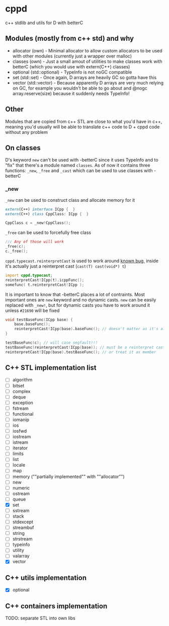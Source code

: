 # cppd
c++ stdlib and utils for D with betterC

## Modules (mostly from c++ std) and why
- allocator (own) - Minimal allocator to allow custom allocators to be used with other modules (currently just a wrapper over malloc)
- classes (own) - Just a small amout of utilities to make classes work with betterC (which you would use with extern(C++) classes)
- optional (std::optional) - TypeInfo is not noGC compatible
- set (std::set) - Once again, D arrays are heavily GC so gotta have this 
- vector (std::vector) - Because apparently D arrays are very much relying on GC, for example you wouldn't be able to go about and @nogc array.reserve(size) because it suddenly needs TypeInfo!

## Other
Modules that are copied from c++ STL are close to what you'd have in c++, meaning you'd usually will be able to translate c++ code to D + cppd code without any problem

## On classes
D's keyword `new` can't be used with -betterC since it uses TypeInfo and to "fix" that there's a module named `classes`. As of now it contains three functions: `_new`, `_free` and `_cast` which can be used to use classes with -betterC

### _new
`_new` can be used to construct class and allocate memory for it
```d
extern(C++) interface ICpp {  }
extern(C++) class CppClass: ICpp {  }

CppClass c = _new!CppClass();
```

`_free` can be used to forcefully free class
```d
/// Any of those will work
_free(c);
c._free();
```

`cppd.typecast.reinterpretCast` is used to work around [known bug](https://issues.dlang.org/show_bug.cgi?id=21690), inside it's actually just a reinterpret cast (`cast(T) cast(void*) t`)
```d
import cppd.typecast;
reinterpretCast!ICpp(t).icppFunc();
somefunc( t.reinterpretCast!ICpp );
```

It is important to know that -betterC places a lot of contraints. Most important ones are `new` keyword and no dynamic casts. `new` can be easily replaced with `_new!`, but for dynamic casts you have to work around it unless `#21690` will be fixed
```d
void testBaseFunc(ICpp base) {
    base.baseFunc();
    reinterpretCast!ICpp(base).baseFunc(); // doesn't matter as it's already ICpp
}

testBaseFunc(c); // will case segfault!!!
testBaseFunc(reinterpretCast!ICpp(base)); // must be a reinterpret cast
reinterpretCast!ICpp(base).testBaseFunc(); // or treat it as member
```

## C++ STL implementation list
- [ ] algorithm
- [ ] bitset
- [ ] complex
- [ ] deque
- [ ] exception
- [ ] fstream
- [ ] functional
- [ ] iomanip
- [ ] ios
- [ ] iosfwd
- [ ] iostream
- [ ] istream
- [ ] iterator
- [ ] limits
- [ ] list
- [ ] locale
- [ ] map
- [ ] memory (""partially implemented"" with ""allocator"")
- [ ] new
- [ ] numeric
- [ ] ostream
- [ ] queue
- [x] set
- [ ] sstream
- [ ] stack
- [ ] stdexcept
- [ ] streambuf
- [ ] string
- [ ] strstream
- [ ] typeinfo
- [ ] utility
- [ ] valarray
- [x] vector

## C++ utils implementation
- [x] optional

## C++ containers implementation
TODO: separate STL into own libs
